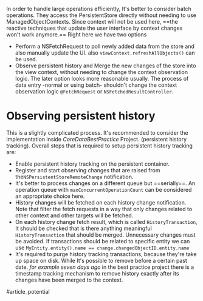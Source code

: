 In order to handle large operations efficiently, It's better to consider batch operations. They access the PersistentStore directly without needing to use ManagedObjectContexts.
Since context will not be used here, ==the reactive techniques that update the user interface by context changes won't work anymore.== Right here we have two options
* Perform a NSFetchRequest to poll newly added data from the store and also manually update the UI. also `viewContext.refreshAllObjects()` can be used.
* Observe persistent history and Merge the new changes of the store into the view context, without needing to change the context observation logic.
The later option looks more reasonable usually. The process of data entry -normal or using batch- shouldn't change the context observation logic `@FetchRequest` or `NSFetchedResultController`.
# Observing persistent history
This is a slightly complicated process. It's recommended to consider the implementation inside *CoreDataBestPractice* Project. (persistent history tracking). Overall steps that is required to setup persistent history tracking are:
* Enable persistent history tracking on the persistent container.
* Register and start observing changes that are raised from the`NSPersistentStoreRemoteChange` notification.
* It's better to process changes on a different queue but ==serially==. An operation queue with `maxConcurrentOperationCount` can be considered an appropriate choice here.
* History changes will be fetched on each history change notification. Note that filter the fetch requests in a way that only changes related to other context and other targets will be fetched.
* On each history change fetch result, which is called `HistoryTransaction`, It should be checked that is there anything meaningful `HistoryTransaction` that should be merged. Unnecessary changes must be avoided. If transactions should be related to specific entity we can use `MyEntity.entity().name == change.changedObjectID.entity.name`
* It's required to purge history tracking transactions, because they're take up space on disk. While It's possible to remove before a certain past date. *for example seven days ago* in the best practice project there is a timestamp tracking mechanism to remove history exactly after its changes have been merged to the context.

#article_potential